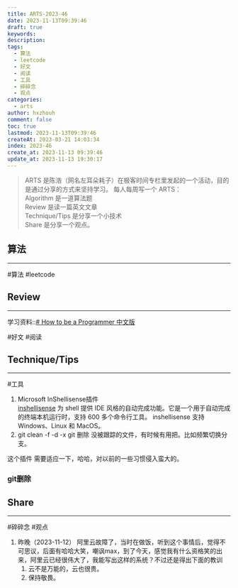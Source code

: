 ```yaml
---
title: ARTS-2023-46
date: 2023-11-13T09:39:46
draft: true
keywords: 
description: 
tags:
  - 算法
  - leetcode
  - 好文
  - 阅读
  - 工具
  - 碎碎念
  - 观点
categories:
  - arts
author: hxzhouh
comment: false
toc: true
lastmod: 2023-11-13T09:39:46
createAt: 2023-03-21 14:03:34
index: 2023-46
create_at: 2023-11-13 09:39:46
update_at: 2023-11-13 19:30:17
---
```


>ARTS 是陈浩（网名左耳朵耗子）在极客时间专栏里发起的一个活动，目的是通过分享的方式来坚持学习。 每人每周写一个 ARTS：  
>	Algorithm 是一道算法题  
>	Review 是读一篇英文文章  
>	Technique/Tips 是分享一个小技术  
>	Share 是分享一个观点。

<!-- more -->

## 算法
---
#算法 #leetcode


## Review
---
学习资料::[# How to be a Programmer 中文版](https://braydie.gitbooks.io/how-to-be-a-programmer/content/zh/)

#好文 #阅读

## Technique/Tips
---
#工具  
1.  Microsoft InShellisense插件  
	[inshellisense](https://github.com/microsoft/inshellisense) 为 shell 提供 IDE 风格的自动完成功能。它是一个用于自动完成的终端本机运行时，支持 600 多个命令行工具。 inshellisense 支持 Windows、Linux 和 MacOS。
2. git clean -f -d -x  git 删除 没被跟踪的文件，有时候有用把。比如频繁切换分支。



这个插件 需要适应一下，哈哈，对以前的一些习惯侵入蛮大的。

### git删除

## Share
---
#碎碎念 #观点
1. 昨晚（2023-11-12） 阿里云故障了，当时在做饭，听到这个事情后，觉得不可思议，后面有哈哈大笑，嘲讽max，到了今天，感觉我有什么资格笑的出来，阿里云已经很伟大了，我能写出这样的系统？不过还是得出下面的教训
	1. 云不是万能的，云也很贵。
	2. 保持敬畏。
